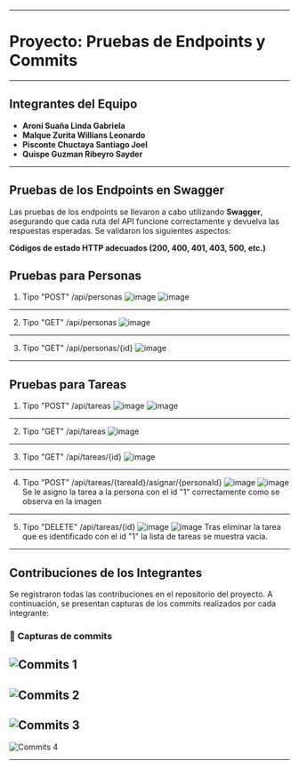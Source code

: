 --------------------------------------------
# Proyecto: Pruebas de Endpoints y Commits
--------------------------------------------

## **Integrantes del Equipo**
- **Aroni Suaña Linda Gabriela**
- **Malque Zurita Willians Leonardo**
- **Pisconte Chuctaya Santiago Joel**
- **Quispe Guzman Ribeyro Sayder**

--------------------------------------------
## **Pruebas de los Endpoints en Swagger**

Las pruebas de los endpoints se llevaron a cabo utilizando **Swagger**, asegurando que cada ruta del API funcione correctamente y devuelva las respuestas esperadas. Se validaron los siguientes aspectos:

**Códigos de estado HTTP adecuados (200, 400, 401, 403, 500, etc.)**

## Pruebas para Personas
1. Tipo "POST"
/api/personas
![image](https://github.com/user-attachments/assets/f4d641a8-7300-448a-992b-eadc92f1e4e8)
![image](https://github.com/user-attachments/assets/de01f73c-4381-4323-97de-a1b2e2f04ac0)
--------------------------------------------
2. Tipo "GET"
/api/personas
![image](https://github.com/user-attachments/assets/b12fa605-bf9f-4435-9237-46440e0fc533)
--------------------------------------------
3. Tipo "GET"
/api/personas/{id}
![image](https://github.com/user-attachments/assets/1d99d752-4063-4650-91b4-6218141063c0)
--------------------------------------------
## Pruebas para Tareas
1. Tipo "POST"
/api/tareas
![image](https://github.com/user-attachments/assets/8d46671e-803b-4279-aefc-0b1a2da1f855)
![image](https://github.com/user-attachments/assets/0bd52878-2ed6-4a5e-a28b-9189a6c73a28)
--------------------------------------------
2. Tipo "GET"
/api/tareas
![image](https://github.com/user-attachments/assets/a03b5407-bd56-4964-bb15-4b9b2a5587cd)
--------------------------------------------
3. Tipo "GET"
/api/tareas/{id}
![image](https://github.com/user-attachments/assets/259de092-eff3-4ff1-9bbd-d6eac3691074)
--------------------------------------------
4. Tipo "POST"
/api/tareas/{tareaId}/asignar/{personaId}
![image](https://github.com/user-attachments/assets/b91ade74-c6d9-4783-a0b4-d882b8ed955e)
![image](https://github.com/user-attachments/assets/0de8784f-0006-430b-81d4-54233462858b)
Se le asigno la tarea a la persona con el id "1" correctamente como se observa en la imagen
--------------------------------------------
5. Tipo "DELETE"
/api/tareas/{id}
![image](https://github.com/user-attachments/assets/3b445ab2-92e1-402f-886b-9aeded752e73)
![image](https://github.com/user-attachments/assets/367216b5-b665-4e38-80e0-d2ce07113cfd)
Tras eliminar la tarea que es identificado con el id "1" la lista de tareas se muestra vacia.
--------------------------------------------
## **Contribuciones de los Integrantes**

Se registraron todas las contribuciones en el repositorio del proyecto. A continuación, se presentan capturas de los commits realizados por cada integrante:

### 📌 **Capturas de commits**

![Commits 1](https://github.com/user-attachments/assets/b9417e1a-c38a-4e8a-83b0-d8466c977666)
--------------------------------------------
![Commits 2](https://github.com/user-attachments/assets/d13888c1-1f42-4b5b-bc6d-3f9aefa81548)
--------------------------------------------
![Commits 3](https://github.com/user-attachments/assets/1928a6e5-2e19-4ce7-86d0-8cf13a6823d0)
--------------------------------------------
![Commits 4](https://github.com/user-attachments/assets/95805f8b-62f5-434b-8f6c-7d5f3b359200)

--------------------------------------------


